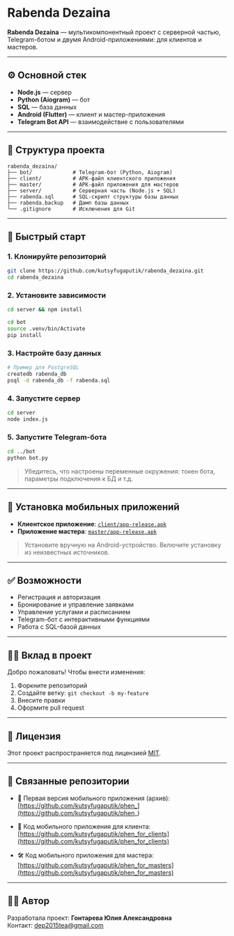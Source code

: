 # Rabenda Dezaina

**Rabenda Dezaina** — мультикомпонентный проект с серверной частью, Telegram-ботом и двумя Android-приложениями: для клиентов и мастеров.

---

## ⚙️ Основной стек

* **Node.js** — сервер
* **Python (Aiogram)** — бот
* **SQL** — база данных
* **Android (Flutter)** — клиент и мастер-приложения
* **Telegram Bot API** — взаимодействие с пользователями

---

## 🧭 Структура проекта

```
rabenda_dezaina/
├── bot/             # Telegram-бот (Python, Aiogram)
├── client/          # APK-файл клиентского приложения
├── master/          # APK-файл приложения для мастеров
├── server/          # Серверная часть (Node.js + SQL)
├── rabenda.sql      # SQL-скрипт структуры базы данных
├── rabenda.backup   # Дамп базы данных
└── .gitignore       # Исключения для Git
```

---

## 🚀 Быстрый старт

### 1. Клонируйте репозиторий

```bash
git clone https://github.com/kutsyfugaputik/rabenda_dezaina.git
cd rabenda_dezaina
```

### 2. Установите зависимости

```bash
cd server && npm install
```

```bash
cd bot
source .venv/bin/Activate
pip install

```
### 3. Настройте базу данных

```bash
# Пример для PostgreSQL
createdb rabenda_db
psql -d rabenda_db -f rabenda.sql
```

### 4. Запустите сервер

```bash
cd server
node index.js
```

### 5. Запустите Telegram-бота

```bash
cd ../bot
python bot.py
```

> Убедитесь, что настроены переменные окружения: токен бота, параметры подключения к БД и т.д.

---

## 📱 Установка мобильных приложений

* **Клиентское приложение**: [`client/app-release.apk`](client/app-release.apk)
* **Приложение мастера**: [`master/app-release.apk`](master/app-release.apk)

> Установите вручную на Android-устройство. Включите установку из неизвестных источников.

---

## ✅ Возможности

* Регистрация и авторизация
* Бронирование и управление заявками
* Управление услугами и расписанием
* Telegram-бот с интерактивными функциями
* Работа с SQL-базой данных

---

## 🧑‍💻 Вклад в проект

Добро пожаловать! Чтобы внести изменения:

1. Форкните репозиторий
2. Создайте ветку: `git checkout -b my-feature`
3. Внесите правки
4. Оформите pull request

---

## 📄 Лицензия

Этот проект распространяется под лицензией [MIT](LICENSE).

---

## 🔗 Связанные репозитории

- 🐣 Первая версия мобильного приложения (архив):  
  [https://github.com/kutsyfugaputik/phen_](https://github.com/kutsyfugaputik/phen_)

- 📱 Код мобильного приложения для клиента:  
  [https://github.com/kutsyfugaputik/phen_for_clients](https://github.com/kutsyfugaputik/phen_for_clients)

- 🛠️ Код мобильного приложения для мастера:  
  [https://github.com/kutsyfugaputik/phen_for_masters](https://github.com/kutsyfugaputik/phen_for_masters)

---

## 👩‍💻 Автор

Разработала проект: **Гонтарева Юлия Александровна**  
Контакт: [dep2015tea@gmail.com](mailto:dep2015tea@gmail.com)

